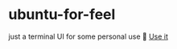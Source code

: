 # ubuntu-for-feel
just a terminal UI for some personal use 👀
[Use it](https://superjpcoder.github.io/ubuntu-for-feel/)
